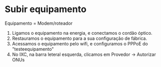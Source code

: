# Subir equipamento

Equipamento = Modem/roteador
1. Ligamos o equipamento na energia, e conectamos o cordão óptico.
2. Restauramos o equipamento para a sua configuração de fábrica.
3. Acessamos o equipamento pelo wifi, e configuramos o PPPoE do "testeequipamento"
4. No IXC, na barra leteral esquerda, clicamos em Provedor -> Autorizar ONUs